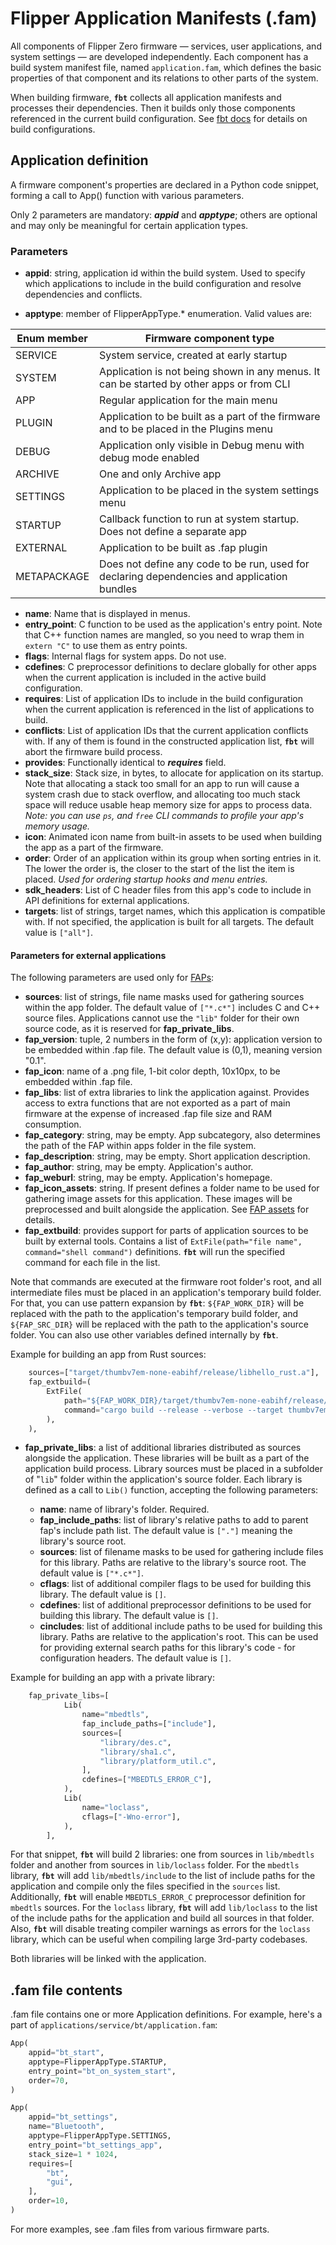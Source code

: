 # Flipper Application Manifests (.fam)

All components of Flipper Zero firmware — services, user applications, and system settings — are developed independently. Each component has a build system manifest file, named `application.fam`, which defines the basic properties of that component and its relations to other parts of the system.

When building firmware, **`fbt`** collects all application manifests and processes their dependencies. Then it builds only those components referenced in the current build configuration. See [fbt docs](./fbt.md#firmware-application-set) for details on build configurations.

## Application definition

A firmware component's properties are declared in a Python code snippet, forming a call to App() function with various parameters.

Only 2 parameters are mandatory: ***appid*** and ***apptype***; others are optional and may only be meaningful for certain application types.

### Parameters

* **appid**: string, application id within the build system. Used to specify which applications to include in the build configuration and resolve dependencies and conflicts.

* **apptype**: member of FlipperAppType.* enumeration. Valid values are:

| Enum member  | Firmware component type  |
|--------------|--------------------------|
| SERVICE      | System service, created at early startup  |
| SYSTEM       | Application is not being shown in any menus. It can be started by other apps or from CLI  |
| APP          | Regular application for the main menu |
| PLUGIN       | Application to be built as a part of the firmware and to be placed in the Plugins menu |
| DEBUG        | Application only visible in Debug menu with debug mode enabled |
| ARCHIVE      | One and only Archive app |
| SETTINGS     | Application to be placed in the system settings menu |
| STARTUP      | Callback function to run at system startup. Does not define a separate app |
| EXTERNAL     | Application to be built as .fap plugin |
| METAPACKAGE  | Does not define any code to be run, used for declaring dependencies and application bundles |

* **name**: Name that is displayed in menus.
* **entry_point**: C function to be used as the application's entry point. Note that C++ function names are mangled, so you need to wrap them in `extern "C"` to use them as entry points.
* **flags**: Internal flags for system apps. Do not use.
* **cdefines**: C preprocessor definitions to declare globally for other apps when the current application is included in the active build configuration.
* **requires**: List of application IDs to include in the build configuration when the current application is referenced in the list of applications to build.
* **conflicts**: List of application IDs that the current application conflicts with. If any of them is found in the constructed application list, **`fbt`** will abort the firmware build process.
* **provides**: Functionally identical to ***requires*** field.
* **stack_size**: Stack size, in bytes, to allocate for application on its startup. Note that allocating a stack too small for an app to run will cause a system crash due to stack overflow, and allocating too much stack space will reduce usable heap memory size for apps to process data. *Note: you can use `ps`, and `free` CLI commands to profile your app's memory usage.*
* **icon**: Animated icon name from built-in assets to be used when building the app as a part of the firmware.
* **order**: Order of an application within its group when sorting entries in it. The lower the order is, the closer to the start of the list the item is placed. *Used for ordering startup hooks and menu entries.*
* **sdk_headers**: List of C header files from this app's code to include in API definitions for external applications.
* **targets**: list of strings, target names, which this application is compatible with. If not specified, the application is built for all targets. The default value is `["all"]`.


#### Parameters for external applications

The following parameters are used only for [FAPs](./AppsOnSDCard.md):

* **sources**: list of strings, file name masks used for gathering sources within the app folder. The default value of `["*.c*"]` includes C and C++ source files. Applications cannot use the `"lib"` folder for their own source code, as it is reserved for **fap_private_libs**.
* **fap_version**: tuple, 2 numbers in the form of (x,y): application version to be embedded within .fap file. The default value is (0,1), meaning version "0.1".
* **fap_icon**: name of a .png file, 1-bit color depth, 10x10px, to be embedded within .fap file.
* **fap_libs**: list of extra libraries to link the application against. Provides access to extra functions that are not exported as a part of main firmware at the expense of increased .fap file size and RAM consumption.
* **fap_category**: string, may be empty. App subcategory, also determines the path of the FAP within apps folder in the file system.
* **fap_description**: string, may be empty. Short application description.
* **fap_author**: string, may be empty. Application's author.
* **fap_weburl**: string, may be empty. Application's homepage.
* **fap_icon_assets**: string. If present defines a folder name to be used for gathering image assets for this application. These images will be preprocessed and built alongside the application. See [FAP assets](./AppsOnSDCard.md#fap-assets) for details.
* **fap_extbuild**: provides support for parts of application sources to be built by external tools. Contains a list of `ExtFile(path="file name", command="shell command")` definitions. **`fbt`** will run the specified command for each file in the list.

Note that commands are executed at the firmware root folder's root, and all intermediate files must be placed in an application's temporary build folder. For that, you can use pattern expansion by **`fbt`**: `${FAP_WORK_DIR}` will be replaced with the path to the application's temporary build folder, and `${FAP_SRC_DIR}` will be replaced with the path to the application's source folder. You can also use other variables defined internally by **`fbt`**.


Example for building an app from Rust sources:

```python
    sources=["target/thumbv7em-none-eabihf/release/libhello_rust.a"],
    fap_extbuild=(
        ExtFile(
            path="${FAP_WORK_DIR}/target/thumbv7em-none-eabihf/release/libhello_rust.a",
            command="cargo build --release --verbose --target thumbv7em-none-eabihf --target-dir ${FAP_WORK_DIR}/target --manifest-path ${FAP_SRC_DIR}/Cargo.toml",
        ),
    ),
```

* **fap_private_libs**: a list of additional libraries distributed as sources alongside the application. These libraries will be built as a part of the application build process.
Library sources must be placed in a subfolder of "`lib`" folder within the application's source folder.
Each library is defined as a call to `Lib()` function, accepting the following parameters:

    - **name**: name of library's folder. Required.
    - **fap_include_paths**: list of library's relative paths to add to parent fap's include path list. The default value is `["."]` meaning the library's source root.
    - **sources**: list of filename masks to be used for gathering include files for this library. Paths are relative to the library's source root. The default value is `["*.c*"]`.
    - **cflags**: list of additional compiler flags to be used for building this library. The default value is `[]`.
    - **cdefines**: list of additional preprocessor definitions to be used for building this library. The default value is `[]`.
    - **cincludes**: list of additional include paths to be used for building this library. Paths are relative to the application's root. This can be used for providing external search paths for this library's code - for configuration headers. The default value is `[]`.

Example for building an app with a private library:

```python
    fap_private_libs=[
            Lib(
                name="mbedtls",
                fap_include_paths=["include"],
                sources=[
                    "library/des.c",
                    "library/sha1.c",
                    "library/platform_util.c",
                ],
                cdefines=["MBEDTLS_ERROR_C"],
            ),
            Lib(
                name="loclass",
                cflags=["-Wno-error"],
            ),
        ],
```

For that snippet, **`fbt`** will build 2 libraries: one from sources in `lib/mbedtls` folder and another from sources in `lib/loclass` folder. For the `mbedtls` library, **`fbt`** will add `lib/mbedtls/include` to the list of include paths for the application and compile only the files specified in the `sources` list. Additionally, **`fbt`** will enable `MBEDTLS_ERROR_C` preprocessor definition for `mbedtls` sources.
For the `loclass` library, **`fbt`** will add `lib/loclass` to the list of the include paths for the application and build all sources in that folder. Also, **`fbt`** will disable treating compiler warnings as errors for the `loclass` library, which can be useful when compiling large 3rd-party codebases.

Both libraries will be linked with the application.


## .fam file contents

.fam file contains one or more Application definitions. For example, here's a part of `applications/service/bt/application.fam`:

```python
App(
    appid="bt_start",
    apptype=FlipperAppType.STARTUP,
    entry_point="bt_on_system_start",
    order=70,
)

App(
    appid="bt_settings",
    name="Bluetooth",
    apptype=FlipperAppType.SETTINGS,
    entry_point="bt_settings_app",
    stack_size=1 * 1024,
    requires=[
        "bt",
        "gui",
    ],
    order=10,
)
```

For more examples, see .fam files from various firmware parts.